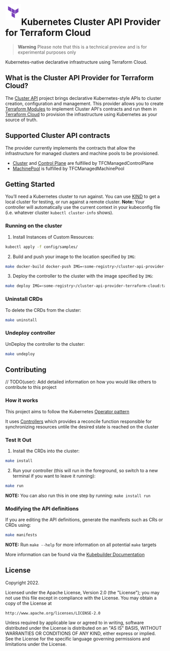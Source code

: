 <a href="https://cloud.hashicorp.com/products/terraform">
    <img src=".github/tf_logo.png" alt="Terraform logo" title="Terraform Cloud" align="left" height="50" />
</a>

# Kubernetes Cluster API Provider for Terraform Cloud

> **Warning**
> Please note that this is a technical preview and is for experimental purposes only 

Kubernetes-native declarative infrastructure using Terraform Cloud.

## What is the Cluster API Provider for Terraform Cloud?

The [Cluster API](https://github.com/kubernetes-sigs/cluster-apiterra) project brings declarative Kubernetes-style APIs to cluster creation, configuration and management. This provider allows you to create [Terraform Modules](https://developer.hashicorp.com/terraform/language/modules) to implement Cluster API's contracts and run them in [Terraform Cloud](https://cloud.hashicorp.com/products/terraform) to provision the infrastructure using Kubernetes as your source of truth.  

## Supported Cluster API contracts

The provider currently implements the contracts that allow the infrastructure for managed clusters and machine pools to be provisioned. 

- [Cluster](https://cluster-api.sigs.k8s.io/developer/architecture/controllers/cluster.html) and [Control Plane](https://cluster-api.sigs.k8s.io/developer/architecture/controllers/control-plane.html) are fulfilled by TFCManagedControlPlane  
- [MachinePool](https://cluster-api.sigs.k8s.io/developer/architecture/controllers/machine-pool.html) is fulfilled by TFCManagedMachinePool 


## Getting Started

You’ll need a Kubernetes cluster to run against. You can use [KIND](https://sigs.k8s.io/kind) to get a local cluster for testing, or run against a remote cluster.
**Note:** Your controller will automatically use the current context in your kubeconfig file (i.e. whatever cluster `kubectl cluster-info` shows).

### Running on the cluster

1. Install Instances of Custom Resources:

```sh
kubectl apply -f config/samples/
```

2. Build and push your image to the location specified by `IMG`:
	
```sh
make docker-build docker-push IMG=<some-registry>/cluster-api-provider-terraform-cloud:tag
```
	
3. Deploy the controller to the cluster with the image specified by `IMG`:

```sh
make deploy IMG=<some-registry>/cluster-api-provider-terraform-cloud:tag
```

### Uninstall CRDs

To delete the CRDs from the cluster:

```sh
make uninstall
```

### Undeploy controller
UnDeploy the controller to the cluster:

```sh
make undeploy
```

## Contributing

// TODO(user): Add detailed information on how you would like others to contribute to this project

### How it works
This project aims to follow the Kubernetes [Operator pattern](https://kubernetes.io/docs/concepts/extend-kubernetes/operator/)

It uses [Controllers](https://kubernetes.io/docs/concepts/architecture/controller/) 
which provides a reconcile function responsible for synchronizing resources untile the desired state is reached on the cluster 

### Test It Out
1. Install the CRDs into the cluster:

```sh
make install
```

2. Run your controller (this will run in the foreground, so switch to a new terminal if you want to leave it running):

```sh
make run
```

**NOTE:** You can also run this in one step by running: `make install run`

### Modifying the API definitions
If you are editing the API definitions, generate the manifests such as CRs or CRDs using:

```sh
make manifests
```

**NOTE:** Run `make --help` for more information on all potential `make` targets

More information can be found via the [Kubebuilder Documentation](https://book.kubebuilder.io/introduction.html)

## License

Copyright 2022.

Licensed under the Apache License, Version 2.0 (the "License");
you may not use this file except in compliance with the License.
You may obtain a copy of the License at

    http://www.apache.org/licenses/LICENSE-2.0

Unless required by applicable law or agreed to in writing, software
distributed under the License is distributed on an "AS IS" BASIS,
WITHOUT WARRANTIES OR CONDITIONS OF ANY KIND, either express or implied.
See the License for the specific language governing permissions and
limitations under the License.

